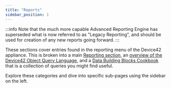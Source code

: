 ```yaml
---
title: "Reports"
sidebar_position: 1
---
```


:::info
Note that the much more capable Advanced Reporting Engine has superseded what is now referred to as "Legacy Reporting", and should be used for creation of any new reports going forward.
:::

These sections cover entries found in the reporting menu of the Device42 appliance. This is broken into a main [Reporting section](./reports/index.md), an [overview of the Device42 Object Query Language](./device42-doql/index.mdx), and a [Data Building Blocks Cookbook](./dbb-cookbook/index.md) that is a collection of queries you might find useful.

Explore these categories and dive into specific sub-pages using the sidebar on the left.






